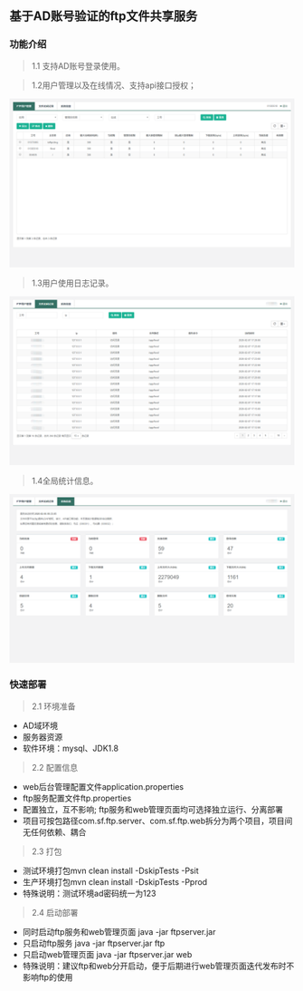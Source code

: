 ## 基于AD账号验证的ftp文件共享服务

### 功能介绍

> 1.1 支持AD账号登录使用。

> 1.2用户管理以及在线情况、支持api接口授权；

[![url](https://raw.githubusercontent.com/liwei128/ad-ftpserver/master/img/user.png)](https://raw.githubusercontent.com/liwei128/ad-ftpserver/master/img/user.png)

> 1.3用户使用日志记录。

[![url](https://raw.githubusercontent.com/liwei128/ad-ftpserver/master/img/log.png)](https://raw.githubusercontent.com/liwei128/ad-ftpserver/master/img/log.png)

> 1.4全局统计信息。

[![url](https://raw.githubusercontent.com/liwei128/ad-ftpserver/master/img/statistics.png)](https://raw.githubusercontent.com/liwei128/ad-ftpserver/master/img/statistics.png)

### 快速部署
> 2.1 环境准备
* AD域环境
* 服务器资源
* 软件环境：mysql、JDK1.8

> 2.2 配置信息
* web后台管理配置文件application.properties
* ftp服务配置文件ftp.properties
* 配置独立，互不影响; ftp服务和web管理页面均可选择独立运行、分离部署
* 项目可按包路径com.sf.ftp.server、com.sf.ftp.web拆分为两个项目，项目间无任何依赖、耦合

> 2.3 打包
* 测试环境打包mvn clean install -DskipTests -Psit
* 生产环境打包mvn clean install -DskipTests -Pprod
* 特殊说明：测试环境ad密码统一为123

> 2.4 启动部署
* 同时启动ftp服务和web管理页面  java -jar ftpserver.jar
* 只启动ftp服务  java -jar ftpserver.jar ftp
* 只启动web管理页面  java -jar ftpserver.jar web
* 特殊说明：建议ftp和web分开启动，便于后期进行web管理页面迭代发布时不影响ftp的使用
